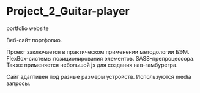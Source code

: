 # Project_2_Guitar-player
portfolio website

Веб-сайт портфолио.

Проект заключается в практическом применении методологии БЭМ. FlexBox-системы позиционирования элементов. SASS-препроцессора.
Также применяется небольшой js для создания нав-гамбурегра.

Сайт адаптивен под разные размеры устройств. Используются media запросы.

